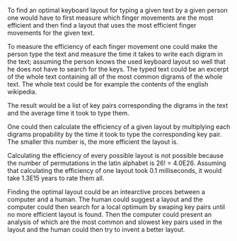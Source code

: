 To find an optimal keyboard layout for typing a given text by a given person one would have to first measure which finger movements are the most efficient and then find a layout that uses the most efficient finger movements for the given text.

To measure the efficiency of each finger movement one could
make the person type the text and measure the time it takes to write each digram in the text; assuming the person knows the used keyboard layout so well that he does not have to search for the keys. The typed text could be an excerpt of the whole text containing all of the most common digrams of the whole text. The whole text could be for example the contents of the english wikipedia.

The result would be a list of key pairs corresponding the digrams in the text and the average time it took to type them.

One could then calculate the efficiency of a given layout by multiplying each digrams propability by the time it took to type the corresponding key pair. The smaller this number is, the more efficient the layout is.

Calculating the efficiency of every possible layout is not possible because the number of permutations in the latin alphabet is 26! = 4.0E26. Assuming that calculating the efficiency of one layout took 0.1 milliseconds, it would take 1.3E15 years to rate them all.

Finding the optimal layout could be an intearctive proces between a computer and a human. The human could suggest a layout and the computer could then search for a local optimum by swaping key pairs until no more efficient layout is found. Then the computer could present an analysis of which are the most common and slowest key pairs used in the layout and the human could then try to invent a better layout.